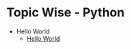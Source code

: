 Topic Wise - Python 
===================================
* Hello World
  - [Hello World](https://github.com/AmanDhimanD/Python_CompleteCode/tree/main/01_Hello_World)
